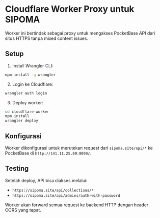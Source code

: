 # Cloudflare Worker Proxy untuk SIPOMA

Worker ini bertindak sebagai proxy untuk mengakses PocketBase API dari situs HTTPS tanpa mixed content issues.

## Setup

1. Install Wrangler CLI:

```bash
npm install -g wrangler
```

2. Login ke Cloudflare:

```bash
wrangler auth login
```

3. Deploy worker:

```bash
cd cloudflare-worker
npm install
wrangler deploy
```

## Konfigurasi

Worker dikonfigurasi untuk merutekan request dari `sipoma.site/api/*` ke PocketBase di `http://141.11.25.69:8090/`.

## Testing

Setelah deploy, API bisa diakses melalui:

- `https://sipoma.site/api/collections/*`
- `https://sipoma.site/api/admins/auth-with-password`

Worker akan forward semua request ke backend HTTP dengan header CORS yang tepat.
